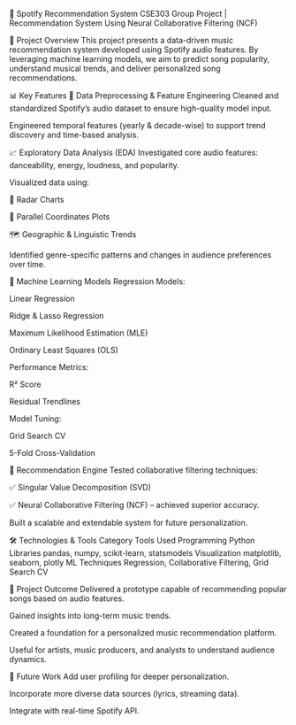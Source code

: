🎵 Spotify Recommendation System
CSE303 Group Project | Recommendation System Using Neural Collaborative Filtering (NCF)

🚀 Project Overview
This project presents a data-driven music recommendation system developed using Spotify audio features. By leveraging machine learning models, we aim to predict song popularity, understand musical trends, and deliver personalized song recommendations.

📊 Key Features
🧹 Data Preprocessing & Feature Engineering
Cleaned and standardized Spotify’s audio dataset to ensure high-quality model input.

Engineered temporal features (yearly & decade-wise) to support trend discovery and time-based analysis.

📈 Exploratory Data Analysis (EDA)
Investigated core audio features: danceability, energy, loudness, and popularity.

Visualized data using:

📡 Radar Charts

🔗 Parallel Coordinates Plots

🗺️ Geographic & Linguistic Trends

Identified genre-specific patterns and changes in audience preferences over time.

🤖 Machine Learning Models
Regression Models:

Linear Regression

Ridge & Lasso Regression

Maximum Likelihood Estimation (MLE)

Ordinary Least Squares (OLS)

Performance Metrics:

R² Score

Residual Trendlines

Model Tuning:

Grid Search CV

5-Fold Cross-Validation

🔄 Recommendation Engine
Tested collaborative filtering techniques:

✅ Singular Value Decomposition (SVD)

✅ Neural Collaborative Filtering (NCF) – achieved superior accuracy.

Built a scalable and extendable system for future personalization.

🛠️ Technologies & Tools
Category	Tools Used
Programming	Python
Libraries	pandas, numpy, scikit-learn, statsmodels
Visualization	matplotlib, seaborn, plotly
ML Techniques	Regression, Collaborative Filtering, Grid Search CV

🎯 Project Outcome
Delivered a prototype capable of recommending popular songs based on audio features.

Gained insights into long-term music trends.

Created a foundation for a personalized music recommendation platform.

Useful for artists, music producers, and analysts to understand audience dynamics.

📌 Future Work
Add user profiling for deeper personalization.

Incorporate more diverse data sources (lyrics, streaming data).

Integrate with real-time Spotify API.
